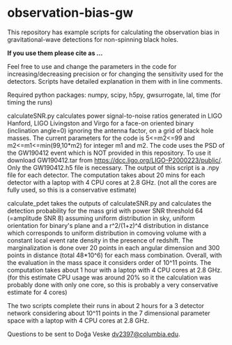 # observation-bias-gw

This repository has example scripts for calculating the observation bias in gravitational-wave detections for non-spinning black holes. 

**If you use them please cite as ...**

Feel free to use and change the parameters in the code for increasing/decreasing precision or for changing the sensitivity used for the detectors. Scripts have detailed explanation in them with in line comments.

Required python packages: numpy, scipy, h5py, gwsurrogate, lal, time (for timing the runs)

calculateSNR.py calculates power signal-to-noise ratios generated in LIGO Hanford, LIGO Livingston and Virgo for a face-on oriented binary (inclination angle=0) ignoring the antenna factor, on a grid of black hole masses. The current parameters for the code is 5<=m2<=99 and m2<=m1<=min(99,10\*m2) for integer m1 and m2. The code uses the PSD of the GW190412 event which is NOT provided in this repository. To use it download GW190412.tar from https://dcc.ligo.org/LIGO-P2000223/public/. Only the GW190412.h5 file is necessary. The output of this script is a .npy file for each detector. The computation takes about 20 mins for each detector with a laptop with 4 CPU cores at 2.8 GHz. (not all the cores are fully used, so this is a conservative estimate)

calculate_pdet takes the outputs of calculateSNR.py and calculates the detection probability for the mass grid with power SNR threshold 64 (=amplitude SNR 8) assuming uniform distribution in sky, uniform orientation for binary's plane and a r^2/(1+z)^4 distribution in distance which corresponds to uniform distribution in comoving volume with a constant local event rate density in the presence of redshift. The marginalization is done over 20 points in each angular dimension and 300 points in distance (total 48\*10^6) for each mass combination. Overall, with the evaluation in the mass space it considers order of 10^11 points. The computation takes about 1 hour with a laptop with 4 CPU cores at 2.8 GHz. (for this estimate CPU usage was around 20% so it the calculation was probably done with only one core, so this is probably a very conservative estimate for 4 cores)

The two scripts complete their runs in about 2 hours for a 3 detector network considering about 10^11 points in the 7 dimensional parameter space with a laptop with 4 CPU cores at 2.8 GHz.

Questions to be sent to Doğa Veske dv2397@columbia.edu.
